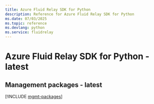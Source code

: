 ```yaml
---
title: Azure Fluid Relay SDK for Python
description: Reference for Azure Fluid Relay SDK for Python
ms.date: 07/03/2025
ms.topic: reference
ms.devlang: python
ms.service: fluidrelay
---
```

# Azure Fluid Relay SDK for Python - latest

## Management packages - latest
[!INCLUDE [mgmt-packages](fluid-relay-mgmt-index.md)]